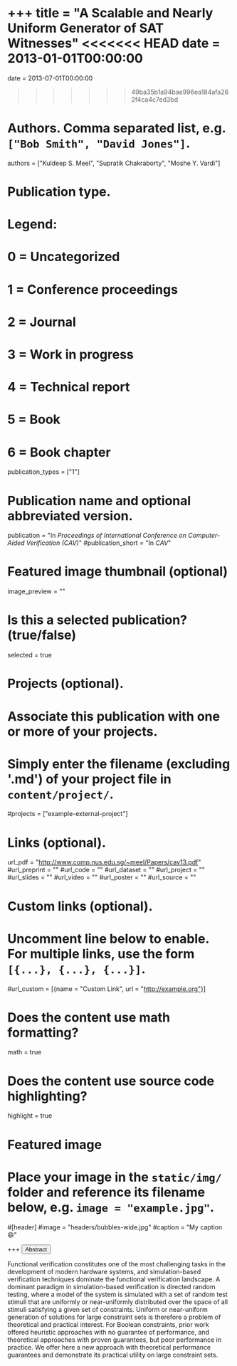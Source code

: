 +++
title = "A Scalable and Nearly Uniform Generator of SAT Witnesses"
<<<<<<< HEAD
date = 2013-01-01T00:00:00
=======
date = 2013-07-01T00:00:00
>>>>>>> 49ba35b1a94bae996ea184afa262f4ca4c7ed3bd

# Authors. Comma separated list, e.g. `["Bob Smith", "David Jones"]`.
authors = ["Kuldeep S. Meel", "Supratik Chakraborty", "Moshe Y. Vardi"]

# Publication type.
# Legend:
# 0 = Uncategorized
# 1 = Conference proceedings
# 2 = Journal
# 3 = Work in progress
# 4 = Technical report
# 5 = Book
# 6 = Book chapter
publication_types = ["1"]

# Publication name and optional abbreviated version.
publication = "In *Proceedings of International Conference on Computer-Aided Verification (CAV)*"
#publication_short = "In *CAV*"


# Featured image thumbnail (optional)
image_preview = ""

# Is this a selected publication? (true/false)
selected = true

# Projects (optional).
#   Associate this publication with one or more of your projects.
#   Simply enter the filename (excluding '.md') of your project file in `content/project/`.
#projects = ["example-external-project"]


# Links (optional).
url_pdf = "http://www.comp.nus.edu.sg/~meel/Papers/cav13.pdf"
#url_preprint = ""
#url_code = ""
#url_dataset = ""
#url_project = ""
#url_slides = ""
#url_video = ""
#url_poster = ""
#url_source = ""

# Custom links (optional).
#   Uncomment line below to enable. For multiple links, use the form `[{...}, {...}, {...}]`.
#url_custom = [{name = "Custom Link", url = "http://example.org"}]

# Does the content use math formatting?
math = true

# Does the content use source code highlighting?
highlight = true

# Featured image
# Place your image in the `static/img/` folder and reference its filename below, e.g. `image = "example.jpg"`.
#[header]
#image = "headers/bubbles-wide.jpg"
#caption = "My caption :smile:"

+++
<button class="btn btn-default btn-xs" type="button" data-toggle="collapse" data-target="#abstract_DMPV17">
Abstract</button>
<div id="abstract_DMPV17" class="collapse">
Functional verification constitutes one of the most challenging tasks in the development of modern hardware systems, and simulation-based verification techniques dominate the functional verification landscape. A dominant paradigm in simulation-based verification is directed random testing, where a model of the system is simulated with a set of random test stimuli that are uniformly or near-uniformly distributed over the space of all stimuli satisfying a given set of constraints. Uniform or near-uniform generation of solutions for large constraint sets is therefore a problem of theoretical and practical interest. For Boolean constraints, prior work offered heuristic approaches with no guarantee of performance, and theoretical approaches with proven guarantees, but poor performance in practice. We offer here a new approach with theoretical performance guarantees and demonstrate its practical utility on large constraint sets.
</div>
